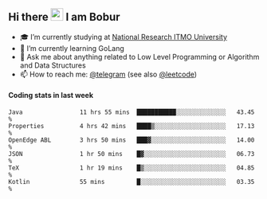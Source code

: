 ## Hi there <img src="https://media.giphy.com/media/hvRJCLFzcasrR4ia7z/giphy.gif" width="25px" height="25px"> I am Bobur

- :mortar_board: I’m currently studying at [National Research ITMO University](https://itmo.ru/)
- :seedling: I’m currently learning GoLang
- :speech_balloon: Ask me about anything related to Low Level Programming or Algorithm and Data Structures
- :mailbox: How to reach me: [@telegram](https://t.me/bobur_zakirov) (see also [@leetcode](https://leetcode.com/insanis/))      

#### Coding stats in last week

<!--START_SECTION:waka-->

```text
Java                11 hrs 55 mins  ███████████░░░░░░░░░░░░░░   43.45 %
Properties          4 hrs 42 mins   ████▒░░░░░░░░░░░░░░░░░░░░   17.13 %
OpenEdge ABL        3 hrs 50 mins   ███▓░░░░░░░░░░░░░░░░░░░░░   14.00 %
JSON                1 hr 50 mins    █▓░░░░░░░░░░░░░░░░░░░░░░░   06.73 %
TeX                 1 hr 19 mins    █▒░░░░░░░░░░░░░░░░░░░░░░░   04.85 %
Kotlin              55 mins         █░░░░░░░░░░░░░░░░░░░░░░░░   03.35 %
```

<!--END_SECTION:waka-->
